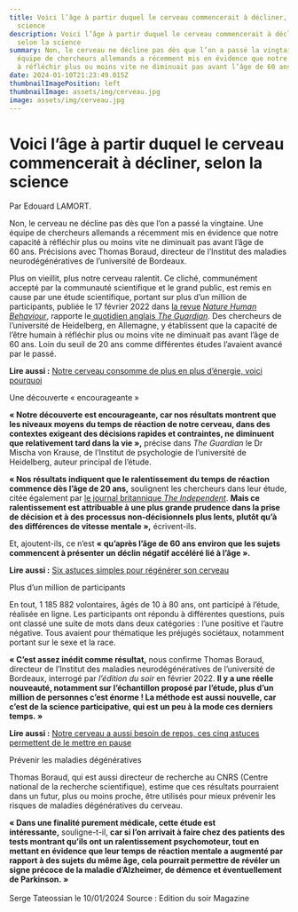 ```yaml
---
title: Voici l’âge à partir duquel le cerveau commencerait à décliner, selon la
  science
description: Voici l’âge à partir duquel le cerveau commencerait à décliner,
  selon la science
summary: Non, le cerveau ne décline pas dès que l’on a passé la vingtaine. Une
  équipe de chercheurs allemands a récemment mis en évidence que notre capacité
  à réfléchir plus ou moins vite ne diminuait pas avant l’âge de 60 ans
date: 2024-01-10T21:23:49.015Z
thumbnailImagePosition: left
thumbnailImage: assets/img/cerveau.jpg
image: assets/img/cerveau.jpg
---
```

<!--StartFragment-->

# Voici l’âge à partir duquel le cerveau commencerait à décliner, selon la science

Par Edouard LAMORT.

Non, le cerveau ne décline pas dès que l’on a passé la vingtaine. Une équipe de chercheurs allemands a récemment mis en évidence que notre capacité à réfléchir plus ou moins vite ne diminuait pas avant l’âge de 60 ans. Précisions avec Thomas Boraud, directeur de l’Institut des maladies neurodégénératives de l’université de Bordeaux.

Plus on vieillit, plus notre cerveau ralentit. Ce cliché, communément accepté par la communauté scientifique et le grand public, est remis en cause par une étude scientifique, portant sur plus d’un million de participants, publiée le 17 février 2022 dans [la revue](https://www.nature.com/articles/s41562-021-01282-7.epdf?sharing_token=TC1nPB9QpUu6a7g0OKESwNRgN0jAjWel9jnR3ZoTv0PFAvLz36zBP7if64tX7WAL1xsY5lLV6mdgRNTEWsB3nrjH12yCLpancZ_wQ88mBKslpCP4dD8btvR8OWiAVpImke6VecZfPqOSpdXmvYTyxxTQbs2-EhvAShiZaLGG_kYm0DNtpdCbA_5p744b89fRAFRLl87ksZhutMe3nrQTfJKVVB1m8Pmpoc9oRWbSDIj3-4f1W3aB0ve43qHYdY-MMdaijfnhf09czo-TdjSqyE4ktZJfenSnWMpmbxmW9pjvljxbLeBMbfIMpo7k_oUpkSIVuVKkjC-FshI1OF5hmg%3D%3D&tracking_referrer=www.theguardian.com) *[Nature Human Behaviour](https://www.nature.com/articles/s41562-021-01282-7.epdf?sharing_token=TC1nPB9QpUu6a7g0OKESwNRgN0jAjWel9jnR3ZoTv0PFAvLz36zBP7if64tX7WAL1xsY5lLV6mdgRNTEWsB3nrjH12yCLpancZ_wQ88mBKslpCP4dD8btvR8OWiAVpImke6VecZfPqOSpdXmvYTyxxTQbs2-EhvAShiZaLGG_kYm0DNtpdCbA_5p744b89fRAFRLl87ksZhutMe3nrQTfJKVVB1m8Pmpoc9oRWbSDIj3-4f1W3aB0ve43qHYdY-MMdaijfnhf09czo-TdjSqyE4ktZJfenSnWMpmbxmW9pjvljxbLeBMbfIMpo7k_oUpkSIVuVKkjC-FshI1OF5hmg%3D%3D&tracking_referrer=www.theguardian.com)*, rapporte le[ quotidien anglais ](https://www.theguardian.com/science/2022/feb/17/brains-do-not-slow-down-until-after-age-of-60-study-finds)*[The Guardian](https://www.theguardian.com/science/2022/feb/17/brains-do-not-slow-down-until-after-age-of-60-study-finds)*. Des chercheurs de l’université de Heidelberg, en Allemagne, y établissent que la capacité de l’être humain à réfléchir plus ou moins vite ne diminuait pas avant l’âge de 60 ans. Loin du seuil de 20 ans comme différentes études l’avaient avancé par le passé.

**Lire aussi :** [Notre cerveau consomme de plus en plus d’énergie, voici pourquoi](https://www.ouest-france.fr/leditiondusoir/2023-12-15/notre-cerveau-consomme-de-plus-en-plus-d-energie-voici-pourquoi-d4826543-c907-439f-93d2-6fed39d56702)

Une découverte « encourageante »

**« Notre découverte est encourageante, car nos résultats montrent que les niveaux moyens du temps de réaction de notre cerveau, dans des contextes exigeant des décisions rapides et contraintes, ne diminuent que relativement tard dans la vie »,** précise dans *The Guardian* le Dr Mischa von Krause, de l’Institut de psychologie de l’université de Heidelberg, auteur principal de l’étude.

**« Nos résultats indiquent que le ralentissement du temps de réaction commence dès l’âge de 20 ans,** soulignent les chercheurs dans leur étude, citée également par [le journal britannique ](https://www.independent.co.uk/news/science/brain-ageing-processing-speed-heidelberg-b2017920.html)*[The Independent](https://www.independent.co.uk/news/science/brain-ageing-processing-speed-heidelberg-b2017920.html)*. **Mais ce ralentissement est attribuable à une plus grande prudence dans la prise de décision et à des processus non-décisionnels plus lents, plutôt qu’à des différences de vitesse mentale »,** écrivent-ils.

Et, ajoutent-ils, ce n’est **« qu’après l’âge de 60 ans environ que les sujets commencent à présenter un déclin négatif accéléré lié à l’âge ».**

**Lire aussi :** [Six astuces simples pour régénérer son cerveau](https://www.ouest-france.fr/leditiondusoir/2023-03-01/six-astuces-simples-pour-regenerer-son-cerveau-8a5ab1eb-8f42-45bc-b11d-6afbe24e521c)

Plus d’un million de participants

En tout, 1 185 882 volontaires, âgés de 10 à 80 ans, ont participé à l’étude, réalisée en ligne. Les participants ont répondu à différentes questions, puis ont classé une suite de mots dans deux catégories : l’une positive et l’autre négative. Tous avaient pour thématique les préjugés sociétaux, notamment portant sur le sexe et la race.

**« C’est assez inédit comme résultat,** nous confirme Thomas Boraud, directeur de l’Institut des maladies neurodégénératives de l’université de Bordeaux, interrogé par *l’édition du soir* en février 2022. **Il y a une réelle nouveauté, notamment sur l’échantillon proposé par l’étude, plus d’un million de personnes c’est énorme ! La méthode est aussi nouvelle, car c’est de la science participative, qui est un peu à la mode ces derniers temps. »**

**Lire aussi :** [Notre cerveau a aussi besoin de repos, ces cinq astuces permettent de le mettre en pause](https://www.ouest-france.fr/leditiondusoir/2023-10-06/notre-cerveau-a-aussi-besoin-de-repos-ces-cinq-astuces-permettent-de-le-mettre-en-pause-29b84e33-545d-4c09-974d-7cd736a0b927)

Prévenir les maladies dégénératives

Thomas Boraud, qui est aussi directeur de recherche au CNRS (Centre national de la recherche scientifique), estime que ces résultats pourraient dans un futur, plus ou moins proche, être utilisés pour mieux prévenir les risques de maladies dégénératives du cerveau.

**« Dans une finalité purement médicale, cette étude est intéressante,** souligne-t-il, **car si l’on arrivait à faire chez des patients des tests montrant qu’ils ont un ralentissement psychomoteur, tout en mettant en évidence que leur temps de réaction mentale a augmenté par rapport à des sujets du même âge, cela pourrait permettre de révéler un signe précoce de la maladie d’Alzheimer, de démence et éventuellement de Parkinson. »**\
\
S﻿erge Tateossian le 10/01/2024     Source : Edition du soir Magazine